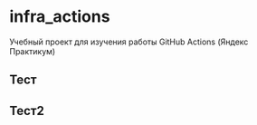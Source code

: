 # infra_actions
Учебный проект для изучения работы GitHub Actions (Яндекс Практикум)

## Тест
## Тест2